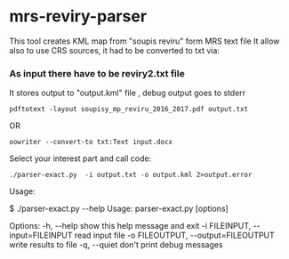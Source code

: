 # mrs-reviry-parser
This tool creates KML map from "soupis reviru" form MRS text file 
It allow also to use CRS sources, it had to be converted to txt via:


### As input there have to be reviry2.txt file

 It stores output to "output.kml" file , debug output goes to stderr
 
 `pdftotext -layout soupisy_mp_reviru_2016_2017.pdf output.txt`
 
 OR
 
 `oowriter --convert-to txt:Text input.docx`
 
Select your interest part and call code:

`./parser-exact.py  -i output.txt -o output.kml 2>output.error`

Usage:

 $ ./parser-exact.py --help
Usage: parser-exact.py [options]

Options:
  -h, --help            show this help message and exit
  -i FILEINPUT, --input=FILEINPUT
                        read input file
  -o FILEOUTPUT, --output=FILEOUTPUT
                        write results to file
  -q, --quiet           don't print debug messages

